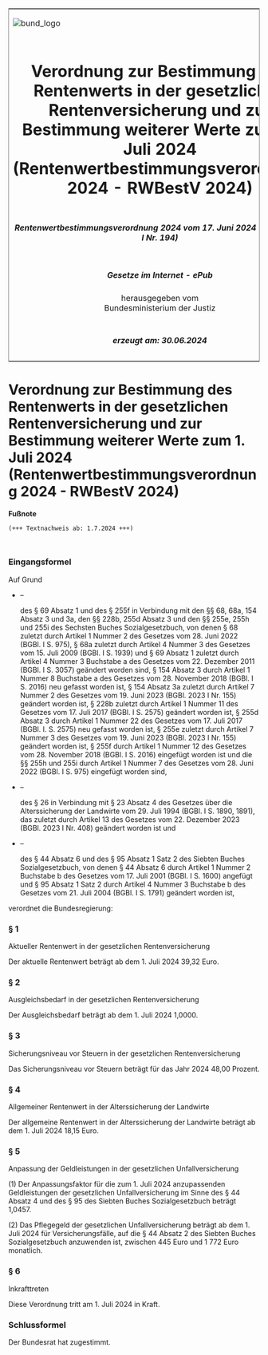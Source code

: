 <span id="DECKBLATT.html"></span>

<table border="0" frame="border" width="100%">

<tr valign="top">

<td align="left">

![bund\_logo](BfJ_2021_Web_de_de.gif)

</td>

<td align="right">

 

</td>

</tr>

<tr align="center" valign="middle">

<td colspan="2">

# Verordnung zur Bestimmung des Rentenwerts in der gesetzlichen Rentenversicherung und zur Bestimmung weiterer Werte zum 1. Juli 2024 (Rentenwertbestimmungsverordnung 2024 - RWBestV 2024)

</td>

</tr>

<tr align="center" valign="middle">

<td colspan="2">

##### Rentenwertbestimmungsverordnung 2024 vom 17. Juni 2024 (BGBl. 2024 I Nr. 194)

</td>

</tr>

<tr align="center" valign="middle">

<td colspan="2">

  
  

##### Gesetze im Internet - ePub  
  
herausgegeben vom  
Bundesministerium der Justiz

</td>

</tr>

<tr align="center" valign="bottom">

<td colspan="2">

  
  

##### erzeugt am: 30.06.2024

</td>

</tr>

</table>

<span id="BJNR0C20A0024.html"></span>

# Verordnung zur Bestimmung des Rentenwerts in der gesetzlichen Rentenversicherung und zur Bestimmung weiterer Werte zum 1. Juli 2024 (Rentenwertbestimmungsverordnung 2024 - RWBestV 2024)

<div>

  
**Fußnote**

<div class="jnhtml">

<div>

<div class="jurAbsatz">

  

``` 
(+++ Textnachweis ab: 1.7.2024 +++)

 
```

</div>

</div>

</div>

</div>

<span id="BJNR0C20A0024BJNE000100000.html"></span>

### Eingangsformel  

<div>

<div class="jnhtml">

<div>

<div class="jurAbsatz">

Auf Grund

  - –
    
    <div>
    
    des § 69 Absatz 1 und des § 255f in Verbindung mit den §§ 68, 68a,
    154 Absatz 3 und 3a, den §§ 228b, 255d Absatz 3 und den §§ 255e,
    255h und 255i des Sechsten Buches Sozialgesetzbuch, von denen § 68
    zuletzt durch Artikel 1 Nummer 2 des Gesetzes vom 28. Juni 2022
    (BGBl. I S. 975), § 68a zuletzt durch Artikel 4 Nummer 3 des
    Gesetzes vom 15. Juli 2009 (BGBl. I S. 1939) und § 69 Absatz 1
    zuletzt durch Artikel 4 Nummer 3 Buchstabe a des Gesetzes vom 22.
    Dezember 2011 (BGBl. I S. 3057) geändert worden sind, § 154 Absatz 3
    durch Artikel 1 Nummer 8 Buchstabe a des Gesetzes vom 28. November
    2018 (BGBl. I S. 2016) neu gefasst worden ist, § 154 Absatz 3a
    zuletzt durch Artikel 7 Nummer 2 des Gesetzes vom 19. Juni 2023
    (BGBl. 2023 I Nr. 155) geändert worden ist, § 228b zuletzt durch
    Artikel 1 Nummer 11 des Gesetzes vom 17. Juli 2017 (BGBl. I S. 2575)
    geändert worden ist, § 255d Absatz 3 durch Artikel 1 Nummer 22 des
    Gesetzes vom 17. Juli 2017 (BGBl. I. S. 2575) neu gefasst worden
    ist, § 255e zuletzt durch Artikel 7 Nummer 3 des Gesetzes vom 19.
    Juni 2023 (BGBl. 2023 I Nr. 155) geändert worden ist, § 255f durch
    Artikel 1 Nummer 12 des Gesetzes vom 28. November 2018 (BGBl. I S.
    2016) eingefügt worden ist und die §§ 255h und 255i durch Artikel 1
    Nummer 7 des Gesetzes vom 28. Juni 2022 (BGBl. I S. 975) eingefügt
    worden sind,
    
    </div>

  - –
    
    <div>
    
    des § 26 in Verbindung mit § 23 Absatz 4 des Gesetzes über die
    Alterssicherung der Landwirte vom 29. Juli 1994 (BGBl. I S. 1890,
    1891), das zuletzt durch Artikel 13 des Gesetzes vom 22. Dezember
    2023 (BGBl. 2023 I Nr. 408) geändert worden ist und
    
    </div>

  - –
    
    <div>
    
    des § 44 Absatz 6 und des § 95 Absatz 1 Satz 2 des Siebten Buches
    Sozialgesetzbuch, von denen § 44 Absatz 6 durch Artikel 1 Nummer 2
    Buchstabe b des Gesetzes vom 17. Juli 2001 (BGBl. I S. 1600)
    angefügt und § 95 Absatz 1 Satz 2 durch Artikel 4 Nummer 3
    Buchstabe b des Gesetzes vom 21. Juli 2004 (BGBl. I S. 1791)
    geändert worden ist,
    
    </div>

verordnet die Bundesregierung:

</div>

</div>

</div>

</div>

<span id="BJNR0C20A0024BJNE000200000.html"></span>

### § 1  
Aktueller Rentenwert in der gesetzlichen Rentenversicherung

<div>

<div class="jnhtml">

<div>

<div class="jurAbsatz">

Der aktuelle Rentenwert beträgt ab dem 1. Juli 2024 39,32 Euro.

</div>

</div>

</div>

</div>

<span id="BJNR0C20A0024BJNE000300000.html"></span>

### § 2  
Ausgleichsbedarf in der gesetzlichen Rentenversicherung

<div>

<div class="jnhtml">

<div>

<div class="jurAbsatz">

Der Ausgleichsbedarf beträgt ab dem 1. Juli 2024 1,0000.

</div>

</div>

</div>

</div>

<span id="BJNR0C20A0024BJNE000400000.html"></span>

### § 3  
Sicherungsniveau vor Steuern in der gesetzlichen Rentenversicherung

<div>

<div class="jnhtml">

<div>

<div class="jurAbsatz">

Das Sicherungsniveau vor Steuern beträgt für das Jahr 2024 48,00
Prozent.

</div>

</div>

</div>

</div>

<span id="BJNR0C20A0024BJNE000500000.html"></span>

### § 4  
Allgemeiner Rentenwert in der Alterssicherung der Landwirte

<div>

<div class="jnhtml">

<div>

<div class="jurAbsatz">

Der allgemeine Rentenwert in der Alterssicherung der Landwirte beträgt
ab dem 1. Juli 2024 18,15 Euro.

</div>

</div>

</div>

</div>

<span id="BJNR0C20A0024BJNE000600000.html"></span>

### § 5  
Anpassung der Geldleistungen in der gesetzlichen Unfallversicherung

<div>

<div class="jnhtml">

<div>

<div class="jurAbsatz">

(1) Der Anpassungsfaktor für die zum 1. Juli 2024 anzupassenden
Geldleistungen der gesetzlichen Unfallversicherung im Sinne des § 44
Absatz 4 und des § 95 des Siebten Buches Sozialgesetzbuch beträgt
1,0457.

</div>

<div class="jurAbsatz">

(2) Das Pflegegeld der gesetzlichen Unfallversicherung beträgt ab dem 1.
Juli 2024 für Versicherungsfälle, auf die § 44 Absatz 2 des Siebten
Buches Sozialgesetzbuch anzuwenden ist, zwischen 445 Euro und 1 772 Euro
monatlich.

</div>

</div>

</div>

</div>

<span id="BJNR0C20A0024BJNE000700000.html"></span>

### § 6  
Inkrafttreten

<div>

<div class="jnhtml">

<div>

<div class="jurAbsatz">

Diese Verordnung tritt am 1. Juli 2024 in Kraft.

</div>

</div>

</div>

</div>

<span id="BJNR0C20A0024BJNE000800000.html"></span>

### Schlussformel  

<div>

<div class="jnhtml">

<div>

<div class="jurAbsatz">

Der Bundesrat hat zugestimmt.

</div>

</div>

</div>

</div>
